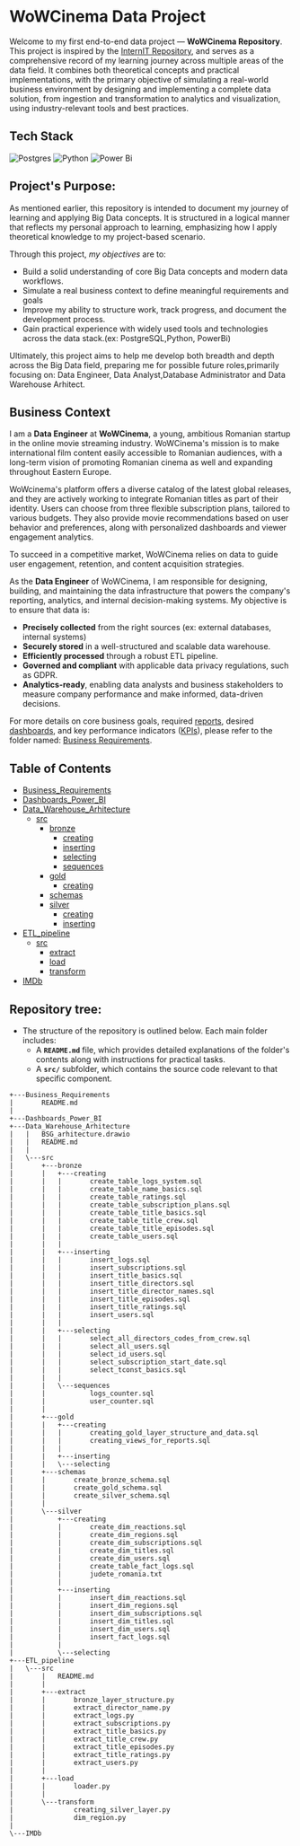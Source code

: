 # **WoWCinema Data Project**

Welcome to my first end-to-end data project — **WoWCinema Repository**. This project is inspired by the [InternIT Repository](https://github.com/romanmurzac/InternIT/tree/main), and serves as a comprehensive record of my learning journey across multiple areas of the data field. It combines both theoretical concepts and practical implementations, with the primary objective of simulating a real-world business environment by designing and implementing a complete data solution, from ingestion and transformation to analytics and visualization, using industry-relevant tools and best practices.

## Tech Stack

![Postgres](https://img.shields.io/badge/postgres-%23316192.svg?style=for-the-badge&logo=postgresql&logoColor=white)
![Python](https://img.shields.io/badge/python-3670A0?style=for-the-badge&logo=python&logoColor=ffdd54)
![Power Bi](https://img.shields.io/badge/power_bi-F2C811?style=for-the-badge&logo=powerbi&logoColor=black)

## **Project's Purpose:**

As mentioned earlier, this repository is intended to document my journey of learning and applying Big Data concepts. It is structured in a logical manner that reflects my personal approach to learning, emphasizing how I apply theoretical knowledge to my project-based scenario.

Through this project, _my objectives_ are to:

- Build a solid understanding of core Big Data concepts and modern data workflows.
- Simulate a real business context to define meaningful requirements and goals
- Improve my ability to structure work, track progress, and document the development process.
- Gain practical experience with widely used tools and technologies across the data stack.(ex: PostgreSQL,Python, PowerBi)

Ultimately, this project aims to help me develop both breadth and depth across the Big Data field, preparing me for possible future roles,primarily focusing on: Data Engineer, Data Analyst,Database Administrator and Data Warehouse Arhitect.

## **Business Context**

I am a **Data Engineer** at **WoWCinema**, a young, ambitious Romanian startup in the online movie streaming industry. WoWCinema's mission is to make international film content easily accessible to Romanian audiences, with a long-term vision of promoting Romanian cinema as well and expanding throughout Eastern Europe.

WoWcinema's platform offers a diverse catalog of the latest global releases, and they are actively working to integrate Romanian titles as part of their identity. Users can choose from three flexible subscription plans, tailored to various budgets. They also provide movie recommendations based on user behavior and preferences, along with personalized dashboards and viewer engagement analytics.

To succeed in a competitive market, WoWCinema relies on data to guide user engagement, retention, and content acquisition strategies.

As the **Data Engineer** of WoWCinema, I am responsible for designing, building, and maintaining the data infrastructure that powers the company's reporting, analytics, and internal decision-making systems. My objective is to ensure that data is:

- **Precisely collected** from the right sources (ex: external databases, internal systems)
- **Securely stored** in a well-structured and scalable data warehouse.
- **Efficiently processed** through a robust ETL pipeline.
- **Governed and compliant** with applicable data privacy regulations, such as GDPR.
- **Analytics-ready**, enabling data analysts and business stakeholders to measure company performance and make informed, data-driven decisions.

For more details on core business goals, required [reports](./Business_Requirements/README.md#Reports), desired [dashboards](./Business_Requirements/README.md#Dashboards), and key performance indicators ([KPIs](./Business_Requirements/README.md#KPIs)), please refer to the folder named: [Business Requirements](./Business_Requirements/README.md).

## Table of Contents

- [Business_Requirements](./Business_Requirements/)
- [Dashboards_Power_BI](./Dashboards_Power_BI/)
- [Data_Warehouse_Arhitecture](./Data_Warehouse_Arhitecture/)
  - [src](./Data_Warehouse_Arhitecture/src/)
    - [bronze](./Data_Warehouse_Arhitecture/src/bronze/)
      - [creating](./Data_Warehouse_Arhitecture/src/bronze/creating/)
      - [inserting](./Data_Warehouse_Arhitecture/src/bronze/inserting/)
      - [selecting](./Data_Warehouse_Arhitecture/src/bronze/selecting/)
      - [sequences](./Data_Warehouse_Arhitecture/src/bronze/sequences/)
    - [gold](./Data_Warehouse_Arhitecture/src/gold/)
      - [creating](./Data_Warehouse_Arhitecture/src/gold/creating/)
    - [schemas](./Data_Warehouse_Arhitecture/src/schemas/)
    - [silver](./Data_Warehouse_Arhitecture/src/silver/)
      - [creating](./Data_Warehouse_Arhitecture/src/silver/creating/)
      - [inserting](./Data_Warehouse_Arhitecture/src/silver/inserting/)
- [ETL_pipeline](./ETL_pipeline/)
  - [src](./ETL_pipeline/src/)
    - [extract](./ETL_pipeline/src/extract/)
    - [load](./ETL_pipeline/src/load/)
    - [transform](./ETL_pipeline/src/transform/)
- [IMDb](./IMDb/)

## Repository tree:

- The structure of the repository is outlined below. Each main folder includes:
  - A **`README.md`** file, which provides detailed explanations of the folder's contents along with instructions for practical tasks.
  - A **`src/`** subfolder, which contains the source code relevant to that specific component.

```
+---Business_Requirements
|       README.md
|
+---Dashboards_Power_BI
+---Data_Warehouse_Arhitecture
|   |   BSG_arhitecture.drawio
|   |   README.md
|   |
|   \---src
|       +---bronze
|       |   +---creating
|       |   |       create_table_logs_system.sql
|       |   |       create_table_name_basics.sql
|       |   |       create_table_ratings.sql
|       |   |       create_table_subscription_plans.sql
|       |   |       create_table_title_basics.sql
|       |   |       create_table_title_crew.sql
|       |   |       create_table_title_episodes.sql
|       |   |       create_table_users.sql
|       |   |
|       |   +---inserting
|       |   |       insert_logs.sql
|       |   |       insert_subscriptions.sql
|       |   |       insert_title_basics.sql
|       |   |       insert_title_directors.sql
|       |   |       insert_title_director_names.sql
|       |   |       insert_title_episodes.sql
|       |   |       insert_title_ratings.sql
|       |   |       insert_users.sql
|       |   |
|       |   +---selecting
|       |   |       select_all_directors_codes_from_crew.sql
|       |   |       select_all_users.sql
|       |   |       select_id_users.sql
|       |   |       select_subscription_start_date.sql
|       |   |       select_tconst_basics.sql
|       |   |
|       |   \---sequences
|       |           logs_counter.sql
|       |           user_counter.sql
|       |
|       +---gold
|       |   +---creating
|       |   |       creating_gold_layer_structure_and_data.sql
|       |   |       creating_views_for_reports.sql
|       |   |
|       |   +---inserting
|       |   \---selecting
|       +---schemas
|       |       create_bronze_schema.sql
|       |       create_gold_schema.sql
|       |       create_silver_schema.sql
|       |
|       \---silver
|           +---creating
|           |       create_dim_reactions.sql
|           |       create_dim_regions.sql
|           |       create_dim_subscriptions.sql
|           |       create_dim_titles.sql
|           |       create_dim_users.sql
|           |       create_table_fact_logs.sql
|           |       judete_romania.txt
|           |
|           +---inserting
|           |       insert_dim_reactions.sql
|           |       insert_dim_regions.sql
|           |       insert_dim_subscriptions.sql
|           |       insert_dim_titles.sql
|           |       insert_dim_users.sql
|           |       insert_fact_logs.sql
|           |
|           \---selecting
+---ETL_pipeline
|   \---src
|       |   README.md
|       |
|       +---extract
|       |       bronze_layer_structure.py
|       |       extract_director_name.py
|       |       extract_logs.py
|       |       extract_subscriptions.py
|       |       extract_title_basics.py
|       |       extract_title_crew.py
|       |       extract_title_episodes.py
|       |       extract_title_ratings.py
|       |       extract_users.py
|       |
|       +---load
|       |       loader.py
|       |
|       \---transform
|               creating_silver_layer.py
|               dim_region.py
|
\---IMDb
```
